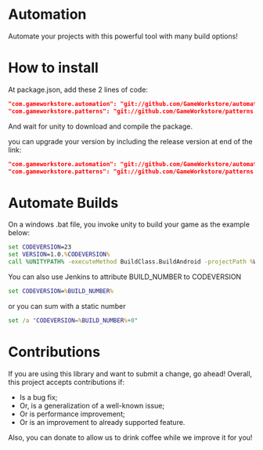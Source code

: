 # Automation
Automate your projects with this powerful tool with many build options!

# How to install

At package.json, add these 2 lines of code:
```json
"com.gameworkstore.automation": "git://github.com/GameWorkstore/automation.git#1.1.1"
"com.gameworkstore.patterns": "git://github.com/GameWorkstore/patterns.git#1.1.6"
```

And wait for unity to download and compile the package.

you can upgrade your version by including the release version at end of the link:
```json
"com.gameworkstore.automation": "git://github.com/GameWorkstore/automation.git#1.1.1"
"com.gameworkstore.patterns": "git://github.com/GameWorkstore/patterns.git#1.1.6"
```

# Automate Builds

On a windows .bat file, you invoke unity to build your game as the example below:
```bat
set CODEVERSION=23
set VERSION=1.0.%CODEVERSION%
call %UNITYPATH% -executeMethod BuildClass.BuildAndroid -projectPath %WORKSPACE% -gameversion %VERSION% -bundleversion %CODEVERSION%
```

You can also use Jenkins to attribute BUILD_NUMBER to CODEVERSION
```bat
set CODEVERSION=%BUILD_NUMBER%
```

or you can sum with a static number
```bat
set /a "CODEVERSION=%BUILD_NUMBER%+0"
```

# Contributions

If you are using this library and want to submit a change, go ahead! Overall, this project accepts contributions if:
- Is a bug fix;
- Or, is a generalization of a well-known issue;
- Or is performance improvement;
- Or is an improvement to already supported feature.

Also, you can donate to allow us to drink coffee while we improve it for you!
